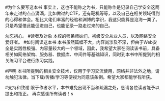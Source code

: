 #为什么要写这本书
事实上，这也不能称之为书，只能称作是记录自己学安全这两年来走过的点点滴滴，比如做过的CTF，还有靶机等等，以及自己在相关领域得到的心得和体会。相比大佬们丰富的经验和渊博的学识，我这只能算是沧海一粟了。只是希望借此能促进自己，也能记录一路走过来的自己。

勿忘初心。
#读者及对象
本校的师弟师妹们，初级安全从业人员，以及网络安全爱好者。
#如何阅读这本书
本书虽然篇幅不大，内容尚涉及不深，但由于Web安全是实践性极强、内容量较大的一个领域，因此，我希望大家在阅读该书前，具备相关如网络架构、服务器、数据库、中间件等基础知识，同时到本书中所提到的相关练习平台进行练习实践。

#声明
本书所提到的相关安全技术，仅用于学习交流使用，网络并非法外之地，请勿触犯法律。当下载/传播/学习等便视为同意该条例。希望大家都能学有所获。

#支持和致谢
限于作者水平，本书难免出现不当和疏漏之处，恳请各位读者能予以提出和指正。
再次感谢所有读者！s